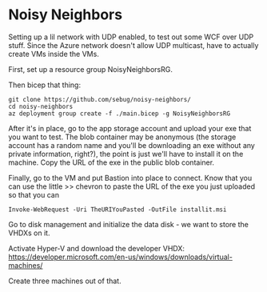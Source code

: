 # Noisy Neighbors
Setting up a lil network with UDP enabled, to test out some WCF over UDP stuff. Since the Azure network doesn't allow UDP multicast,
have to actually create VMs inside the VMs.

First, set up a resource group NoisyNeighborsRG.

Then bicep that thing:

    git clone https://github.com/sebug/noisy-neighbors/
    cd noisy-neighbors
    az deployment group create -f ./main.bicep -g NoisyNeighborsRG

After it's in place, go to the app storage account and upload your exe that you want to test. The blob container may be anonymous (the storage account has a random name and you'll be downloading an exe without any private information, right?), the point is just we'll have to install it on the machine. Copy the URL of the exe in the public blob container.

Finally, go to the VM and put Bastion into place to connect. Know that you can use the little >> chevron to paste the URL of the exe you just uploaded so that you can

    Invoke-WebRequest -Uri TheURIYouPasted -OutFile installit.msi

Go to disk management and initialize the data disk - we want to store the VHDXs on it.

Activate Hyper-V and download the developer VHDX: https://developer.microsoft.com/en-us/windows/downloads/virtual-machines/

Create three machines out of that.
